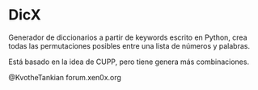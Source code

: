 # DicX
Generador de diccionarios a partir de keywords escrito en Python, crea todas las permutaciones posibles entre una lista de números y palabras.

Está basado en la idea de CUPP, pero tiene genera más combinaciones.

@KvotheTankian
forum.xen0x.org

